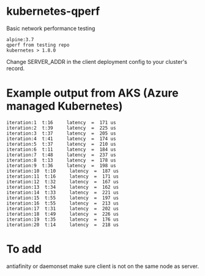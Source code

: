 # kubernetes-qperf
Basic network performance testing

```
alpine:3.7
qperf from testing repo
kubernetes > 1.8.0
```

Change SERVER_ADDR in the client deployment config to your cluster's record.

# Example output from AKS (Azure managed Kubernetes)
```
iteration:1  t:16     latency  =  171 us
iteration:2  t:39     latency  =  225 us
iteration:3  t:37     latency  =  205 us
iteration:4  t:41     latency  =  174 us
iteration:5  t:37     latency  =  210 us
iteration:6  t:11     latency  =  184 us
iteration:7  t:48     latency  =  237 us
iteration:8  t:13     latency  =  178 us
iteration:9  t:36     latency  =  198 us
iteration:10  t:10     latency  =  187 us
iteration:11  t:16     latency  =  171 us
iteration:12  t:32     latency  =  167 us
iteration:13  t:34     latency  =  162 us
iteration:14  t:33     latency  =  221 us
iteration:15  t:55     latency  =  197 us
iteration:16  t:55     latency  =  213 us
iteration:17  t:31     latency  =  202 us
iteration:18  t:49     latency  =  226 us
iteration:19  t:35     latency  =  176 us
iteration:20  t:14     latency  =  218 us
```

# To add
antiafinity or daemonset
make sure client is not on the same node as server.
